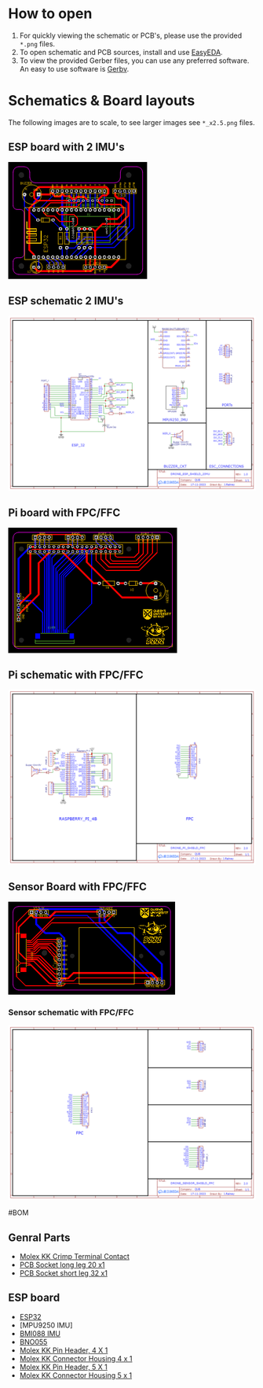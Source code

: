 # How to open

1. For quickly viewing the schematic or PCB's, please use the provided `*.png` files. 
2. To open schematic and PCB sources, install and use [EasyEDA](https://easyeda.com/page/download).
3. To view the provided Gerber files, you can use any preferred software. An easy to use software is [Gerbv](https://gerbv.github.io/).


# Schematics & Board layouts

The following images are to scale, to see larger images see `*_x2.5.png` files. 

## ESP board with 2 IMU's

<img src="ESP_PCB/ESP_PCB_2_IMU/ESP_PCB_2_IMU_x1.png">

## ESP schematic 2 IMU's

<img width="600" src="ESP_PCB/ESP_PCB_2_IMU/ESP_SCH_2_IMU.png">

## Pi board with FPC/FFC

<img src="PI_PCB/PI_PCB_FPC/PI_PCB_FPC_x1.png">

## Pi schematic with FPC/FFC

<img width="600" src="PI_PCB/PI_PCB_FPC/PI_SCH_FPC.png">

## Sensor Board with FPC/FFC

<img src="SENSOR_PCB/SENSOR_PCB_FPC/SENSOR_PCB_FPC_x1.png">

### Sensor schematic with FPC/FFC

<img width="600" src="SENSOR_PCB/SENSOR_PCB_FPC/SENSOR_SCH_FPC.png">

#BOM

## Genral Parts

* [Molex KK Crimp Terminal Contact](https://uk.rs-online.com/web/p/crimp-contacts/0467598)
* [PCB Socket long leg 20 x1](https://uk.rs-online.com/web/p/pcb-sockets/2081703)
* [PCB Socket short leg 32 x1](https://uk.rs-online.com/web/p/pcb-sockets/2081707)

## ESP board

* [ESP32](https://www.amazon.co.uk/dp/B0BYMWQT37?_encoding=UTF8&ref_=cm_sw_r_cp_ud_dp_3BHTPX8BNFBTKMHN5VE3&th=1)
* [MPU9250 IMU]
* [BMI088 IMU](https://uk.rs-online.com/web/p/sensor-development-tools/2457082?cm_mmc=UK-PLA-DS3A-_-google-_-CSS_UK_EN_PMAX_Catch+All-_--_-2457082&matchtype=&&gad_source=4&gclid=CjwKCAiAu9yqBhBmEiwAHTx5p9FL-s87i7N0P-j0bJjJdbTe7omJcmibXyPWR6qu7ruucasVfeKdkhoClogQAvD_BwE&gclsrc=aw.ds)
* [BNO055](https://thepihut.com/products/adafruit-9-dof-absolute-orientation-imu-fusion-breakout-bno055?variant=27739963281&currency=GBP&utm_medium=product_sync&utm_source=google&utm_content=sag_organic&utm_campaign=sag_organic&gad_source=4&gclid=CjwKCAiAu9yqBhBmEiwAHTx5pzdU2ze-9KP97st2B0JWUeNqcFlp-qshGu5NTyjn5N5z49Czmh_1bhoCe-oQAvD_BwE)
* [Molex KK  Pin Header, 4 X 1](https://uk.rs-online.com/web/p/pcb-headers/4838483)
* [Molex KK Connector Housing 4 x 1](https://uk.rs-online.com/web/p/wire-housings-plugs/6795388)
* [Molex KK  Pin Header, 5 X 1](https://uk.rs-online.com/web/p/pcb-headers/4838499)
* [Molex KK Connector Housing 5 x 1](https://uk.rs-online.com/web/p/wire-housings-plugs/6795385)
  

  





